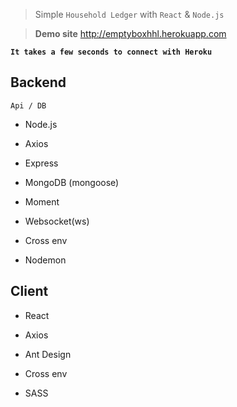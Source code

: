> Simple `Household Ledger` with `React` & `Node.js`

> **Demo site**  http://emptyboxhhl.herokuapp.com

**` It takes a few seconds to connect with Heroku `**
  

## Backend

    Api / DB

- Node.js

- Axios

- Express

- MongoDB (mongoose)

- Moment

- Websocket(ws)

- Cross env

- Nodemon

  

## Client

- React

- Axios

- Ant Design

- Cross env

- SASS